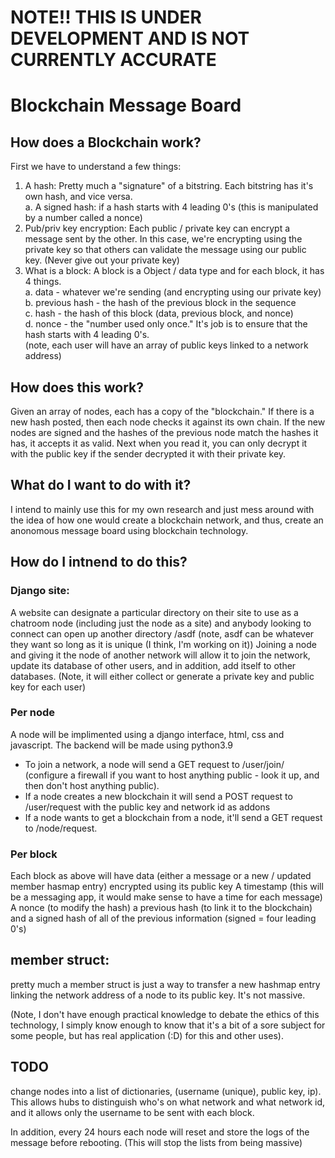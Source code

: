 
# NOTE!! THIS IS UNDER DEVELOPMENT AND IS NOT CURRENTLY ACCURATE

# Blockchain Message Board
## How does a Blockchain work?
First we have to understand a few things:
1. A hash: Pretty much a "signature" of a bitstring. Each bitstring has it's own hash, and vice versa.   
  a. A signed hash: if a hash starts with 4 leading 0's (this is manipulated by a number called a nonce)   
2. Pub/priv key encryption: Each public / private key can encrypt a message sent by the other. In this case, we're encrypting using the private key so that others can validate the message using our public key. (Never give out your private key)
3. What is a block: A block is a Object / data type and for each block, it has 4 things.   
  a. data - whatever we're sending (and encrypting using our private key)   
  b. previous hash - the hash of the previous block in the sequence   
  c. hash - the hash of this block (data, previous block, and nonce)   
  d. nonce - the "number used only once." It's job is to ensure that the hash starts with 4 leading 0's.   
(note, each user will have an array of public keys linked to a network address)   

## How does this work?
Given an array of nodes, each has a copy of the "blockchain." If there is a new hash posted, then each node checks it against its own chain. If the new nodes are signed and the hashes of the previous node match the hashes it has, it accepts it as valid. Next when you read it, you can only decrypt it with the public key if the sender decrypted it with their private key.

## What do I want to do with it?
I intend to mainly use this for my own research and just mess around with the idea of how one would create a blockchain network, and thus, create an anonomous message board using blockchain technology.

## How do I intnend to do this?
### Django site:
A website can designate a particular directory on their site to use as a chatroom node (including just the node as a site) and anybody looking to connect can open up another directory /asdf (note, asdf can be whatever they want so long as it is unique (I think, I'm working on it)) Joining a node and giving it the node of another network will allow it to join the network, update its database of other users, and in addition, add itself to other databases. (Note, it will either collect or generate a private key and public key for each user)

### Per node
A node will be implimented using a django interface, html, css and javascript. The backend will be made using python3.9 
- To join a network, a node will send a GET request to /user/join/ (configure a firewall if you want to host anything public - look it up, and then don't host anything public). 
- If a node creates a new blockchain it will send a POST request to /user/request with the public key and network id as addons
- If a node wants to get a blockchain from a node, it'll send a GET request to /node/request.

### Per block
Each block as above will have data (either a message or a new / updated member hasmap entry) encrypted using its public key
A timestamp (this will be a messaging app, it would make sense to have a time for each message)
A nonce (to modify the hash)
a previous hash (to link it to the blockchain)
and a signed hash of all of the previous information (signed = four leading 0's)

## member struct:
pretty much a member struct is just a way to transfer a new hashmap entry linking the network address of a node to its public key. It's not massive.

(Note, I don't have enough practical knowledge to debate the ethics of this technology, I simply know enough to know that it's a bit of a sore subject for some people, but has real application (:D) for this and other uses).

## TODO
change nodes into a list of dictionaries, (username (unique), public key, ip). This allows hubs to distinguish who's on what network and what network id, and it allows only the username to be sent with each block.

In addition, every 24 hours each node will reset and store the logs of the message before rebooting. (This will stop the lists from being massive)
